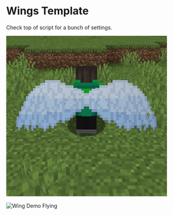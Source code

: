 # Wings Template

Check top of script for a bunch of settings.

![Wing Demo Standing](./images/image1.gif)

![Wing Demo Flying](./images/image2.gif)
